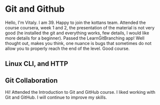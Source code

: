 # Git and Github
Hello, I'm Vitaly. I am 39. 
Happy to join the kottans team.
Attended the course coursera, week 1 and 2, the presentation of the material is not very good (he installed the git and everything works, few details, I would like more details for a beginner).
Passed the LearnGitBranching app! Well thought out, makes you think, one nuance is bugs that sometimes do not allow you to properly reach the end of the level. Good course.

## Linux CLI, and HTTP

## Git Collaboration
Hi! Attended the Introduction to Git and GitHub course.
I liked working with Git and GitHub. I will continue to improve my skills.